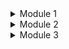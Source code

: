 <details>
<summary>Module 1</summary>

## Reflection 1

I structured my code using the MVC pattern to ensure clarity and separation of concerns. 
The controller handles HTTP requests, the service manages business logic, the repository 
deals with data storage, and the model defines the product entity. I applied clean code 
principles like meaningful method names, dependency injection, and proper annotations 
(```@Autowired```, ```@Controller```). However, input validation is missing in 
```ProductController``` and templates, which could lead to invalid data. Adding validation 
constraints and exception handling would improve data integrity and security.

## Reflection 2

- Writing unit tests has given me a better understanding of how my code behaves in different
scenarios. It helps catch potential issues early and ensures that changes don’t break existing
functionality. There’s no strict rule on how many unit tests a class should have, but it's important 
to have enough such that it can handle normal/expected and extreme cases. Code coverage is a useful 
metric to see which parts of the code are tested, but achieving 100% coverage doesn’t mean 
the code is free of bugs, it just means all lines were executed, not necessarily tested for 
correctness. That’s why unit tests should be designed to check logic thoroughly, not just for 
coverage

- The new functional test suite introduces some clean code issues, particularly code duplication, 
since it repeats the same setup procedures and instance variables as previous test suites. 
This makes maintenance harder and increases the chance of inconsistencies when changes are 
needed. To improve the code, we should follow the DRY (Don't Repeat Yourself) principle by 
extracting shared setup logic into a base class or utility functions. This would make the test 
suite cleaner, easier to manage, and more maintainable in the long run.

</details>

<details>
<summary>Module 2</summary>

## Reflection

- ### List the code quality issue(s) that you fixed during the exercise and explain your strategy on fixing them.

**Define a constant instead of duplicating this literal "redirect:/product/list" 3 times.**

I replaced the repeated string with a single constant to ensure consistency and make future updates 
easier.

**Remove this field injection and use constructor injection instead.**

I switched from using field injection with @Autowired to constructor injection, which improved the 
code's clarity, immutability, and testability.

**Anchor tags should not be used as buttons.**

I converted the ```<a>``` elements styled as buttons into actual ```<button>``` elements or proper form submissions 
to enhance semantic correctness and accessibility.

**Add a nested comment explaining why this method is empty, throw an UnsupportedOperationException or 
complete the implementation.**

I added a comment within the empty method to explain that it's intentionally left blank for now, 
indicating that future implementation is planned or that an exception could be thrown if needed.

**Add at least one assertion to this test case.**

I included an assertion in the test case to verify that the expected behavior occurs, ensuring the test 
actually validates the functionality.

**Remove the declaration of thrown exception 'java.lang.Exception', as it cannot be thrown from method's 
body.**

I removed the unnecessary throws Exception declaration because the method’s code does not throw any checked 
exceptions.

**List the code quality issue(s) that you fixed during the exercise and explain your strategy on fixing them.**

I addressed several issues by replacing repeated string literals with a constant, switching to constructor 
injection for better maintainability, using semantically correct HTML elements, clarifying intentionally 
empty methods with comments, adding missing assertions in tests, and removing redundant exception 
declarations, all guided by best practices and a focus on making the code easier to maintain and understand.

- ### Look at your CI/CD workflows (GitHub)/pipelines (GitLab). Do you think the current implementation has met the definition of Continuous Integration and Continuous Deployment? Explain the reasons (minimum 3 sentences)!

My CI/CD workflows do a great job of ensuring that our code stays in good shape. Every time I push new changes or 
open a pull request, the system automatically builds the project, runs unit tests, and performs code quality and security 
analyses so any issues are caught early. When updates are pushed to the main branch, the deployment pipeline takes over by 
automatically building a Docker image and deploying it to our platform, eliminating the need for manual intervention. 
With additional safeguards like scheduled checks and branch protection in place, the entire process is both reliable and 
secure

</details>

<details>
<summary>Module 3</summary>

## Reflection

### 1) Explain what principles you apply to your project!

- **Single Responsibility Principle (SRP):**

To apply SRP, I made sure that each file in the project is responsible for one clear aspect of the application. For 
instance, my repository files, such as ```CarRepository.java``` and ```ProductRepository.java``` are focused on 
data persistence (CRUD operations) for their respective models. The service files like ```CarServiceImpl.java``` and 
```ProductServiceImpl.java``` handle the business logic and delegate data access to the repositories, while the controller 
files are only in charge of handling HTTP requests and responses. This separation makes it easier to understand and maintain 
each part of the application without one file doing too much.

- **Dependency Inversion Principle (DIP):**

I applied DIP by ensuring that my service classes depend on abstractions rather than concrete classes. 
This was achieved by defining repository interfaces (such as ``CarRepositoryInterface.java``) which are then implemented by 
the concrete classes like ```CarRepository.java```. In my service files (```CarServiceImpl.java``` and ```ProductServiceImpl.java```), 
I use constructor injection to receive these interfaces instead of directly instantiating the repositories. This approach 
not only separate my application layers but also makes it easy to swap out or mock these dependencies during testing.

- **Open-Closed Principle (OCP):**  

My project follows the Open-Closed Principle by making it easy to add new features without changing the existing. 
I built a generic abstract repository (called `InMemoryRepository`) that handles the common CRUD operations. For each 
specific type of entity, like a Car or a Product, I simply extend this generic repository and only add the code that is 
unique to that entity.

### 2) Explain the advantages of applying SOLID principles to your project with examples.

- **Easier Maintenance:**

Each file or class does just one job. For example, one file handles data access, another handles business rules, and 
another deals with user requests. This means if something goes wrong, I can quickly find and fix the specific part.

- **Better Testability:**

By using interfaces for my services, I can swap real parts of my code with fake ones (mocks) when testing. 
This lets me check if my business rules work correctly without needing to rely on a real database.

- **Improved Flexibility and Extensibility:**

This code is designed to let me add new features without changing existing code. For instance, I can create a new 
file for a new type of entity (like a Car or a Product) by extending a generic repository, which minimizes the risk 
of breaking what already works.

### 3) Explain the disadvantages of not applying SOLID principles to your project with examples.

- **Harder Maintenance:**

Without the SRP, files or classes might handle too many tasks. For example, if one 
file manages both data access and business logic, fixing a bug can be confusing because the issue might be hidden among 
many responsibilities.

- **Difficult Testing:**

Without using DIP, the code becomes tightly linked to specific implementations. 
This makes it harder to test because it can’t easily replace real parts with simple test versions (mocks). For instance, 
if my service directly creates a database connection, testing the business logic independently becomes challenging.

- **Limited Flexibility:**

Not following the OCP means that every time I add a new feature or change a behavior, I 
need to modify existing code. For example, adding a new type of entity might require changes throughout my repository 
and service layers, increasing the risk of introducing new bugs.

</details>




